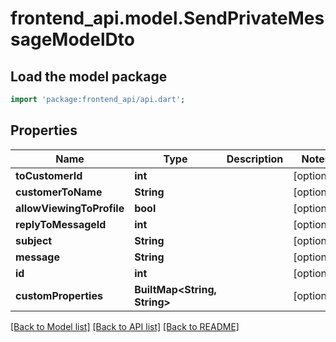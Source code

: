 # frontend_api.model.SendPrivateMessageModelDto

## Load the model package
```dart
import 'package:frontend_api/api.dart';
```

## Properties
Name | Type | Description | Notes
------------ | ------------- | ------------- | -------------
**toCustomerId** | **int** |  | [optional] 
**customerToName** | **String** |  | [optional] 
**allowViewingToProfile** | **bool** |  | [optional] 
**replyToMessageId** | **int** |  | [optional] 
**subject** | **String** |  | [optional] 
**message** | **String** |  | [optional] 
**id** | **int** |  | [optional] 
**customProperties** | **BuiltMap&lt;String, String&gt;** |  | [optional] 

[[Back to Model list]](../README.md#documentation-for-models) [[Back to API list]](../README.md#documentation-for-api-endpoints) [[Back to README]](../README.md)



